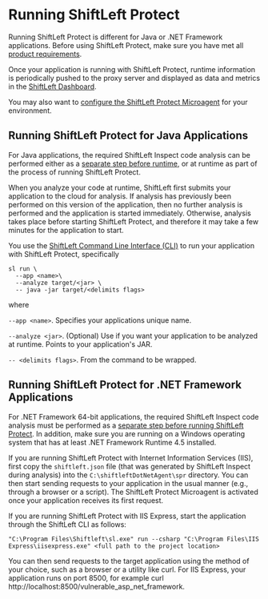 # Running ShiftLeft Protect

Running ShiftLeft Protect is different for Java or .NET Framework applications. Before using ShiftLeft Protect, make sure you have met all [product requirements](../../introduction/requirements.md). 

Once your application is running with ShiftLeft Protect, runtime information is periodically pushed to the proxy server and  displayed as data and metrics in the [ShiftLeft Dashboard](../../using-dashboard/vulnerability-dashboard.md).

You may also want to [configure the ShiftLeft Protect Microagent](../protect/configuring-the-microagent.md) for your environment.

## Running ShiftLeft Protect for Java Applications

For Java applications, the required ShiftLeft Inspect code analysis can be performed either as a [separate step before runtime](../inspect/analyzing-applications.md), or at runtime as part of the process of running ShiftLeft Protect. 

When you analyze your code at runtime, ShiftLeft first submits your application to the cloud for analysis. If analysis has previously been performed on this version of the application, then no further analysis is performed and the application is started immediately. Otherwise, analysis takes place before starting ShiftLeft Protect, and therefore it may take a few minutes for the application to start.

You use the [ShiftLeft Command Line Interface (CLI)](../using-cli/cli-reference.md) to run your application with ShiftLeft Protect, specifically

```
sl run \
  --app <name>\
  --analyze target/<jar> \
  -- java -jar target/<delimits flags>
```

where

`--app <name>`. Specifies your applications unique name.

`--analyze <jar>`. (Optional) Use if you want your application to be analyzed at runtime. Points to your application's JAR.

`-- <delimits flags>`.  From the command to be wrapped. 

## Running ShiftLeft Protect for .NET Framework Applications

For .NET Framework 64-bit applications, the required ShiftLeft Inspect code analysis must be performed as a [separate step before running ShiftLeft Protect](../inspect/analyzing-applications.md). In addition, make sure you are running on a Windows operating system that has at least .NET Framework Runtime 4.5 installed. 

If you are running ShiftLeft Protect with Internet Information Services (IIS), first copy the `shiftleft.json` file (that was generated by ShiftLeft Inspect during analysis) into the `C:\shiftleftDotNetAgent\spr` directory. You can then start sending requests to your application in the usual manner (e.g., through a browser or a script). The ShiftLeft Protect Microagent is activated once your application receives its first request.

If you are running ShiftLeft Protect with IIS Express, start the application through the ShiftLeft CLI as follows:

```
"C:\Program Files\Shiftleft\sl.exe" run --csharp "C:\Program Files\IIS Express\iisexpress.exe" <full path to the project location>
```
You can then send requests to the target application using the method of your choice, such as a browser or a utility like curl. For IIS Express, your application runs on port 8500, for example curl http://<span></span>localhost:8500/vulnerable_asp_net_framework.
